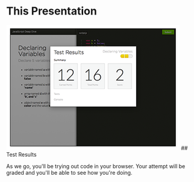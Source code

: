 
# This Presentation
<img class="right" src="sample.png" >
## Test Results

As we go, you'll be trying out code in your browser. Your attempt will be graded and you'll be able to see how you're doing.